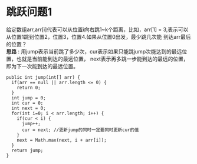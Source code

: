 # 跳跃问题1
给定数组arr,arr[i]代表可以从位置i向右跳1~k个距离，比如，arr[1] = 3,表示可以从位置1跳到位置2，位置3，位置4.如果从位置0出发，最少跳几次能
到达arr最后的位置？  
**思路** : 用jump表示当前跳了多少次，cur表示如果只能跳jump次能达到的最远位置，也就是当前能到达的最远位置，
next表示再多跳一步能到达的最远的位置，即为下一次能到达的最远位置。  
```
public int jump(int[] arr) {
  if(arr == null || arr.length <= 0) {
    return 0;
  }
  int jump = 0;
  int cur = 0;
  int next = 0;
  for(int i=0; i < arr.length; i++) {
    if(cur < i) {
      jump++;
      cur = next; //更新jump的同时一定要同时更新cur的值
    }
    next = Math.max(next, i + arr[i]);
  }
  return jump;
}
```
